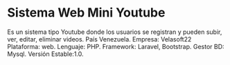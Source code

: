 # Sistema Web Mini Youtube

Es un sistema tipo Youtube donde los usuarios se registran y pueden subir, ver, editar, eliminar videos.
País Venezuela.
Empresa: Velasoft22
Plataforma: web.
Lenguaje: PHP.
Framework: Laravel, Bootstrap.
Gestor BD: Mysql.
Versión Estable:1.0.
